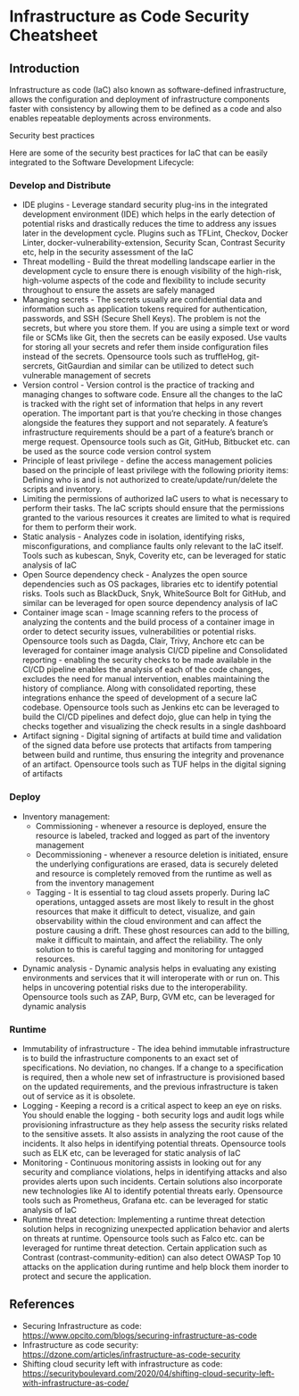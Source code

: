 <!---
Copyright 2021 Nokia
Licensed under the Creative Commons Attribution Share Alike 3.0 Unported License
SPDX-License-Identifier: CC-BY-SA-3.0
--->

# Infrastructure as Code Security Cheatsheet

## Introduction

Infrastructure as code (IaC) also known as software-defined infrastructure, allows the configuration and deployment of infrastructure components faster with consistency by allowing them to be defined as a code and also enables repeatable deployments across environments.

Security best practices

Here are some of the security best practices for IaC that can be easily integrated to the Software Development Lifecycle:

### Develop and Distribute

- IDE plugins - Leverage standard security plug-ins in the integrated development environment (IDE) which helps in the early detection of potential risks and drastically reduces the time to address any issues later in the development cycle. Plugins such as TFLint, Checkov, Docker Linter, docker-vulnerability-extension, Security Scan, Contrast Security etc, help in the security assessment of the IaC
- Threat modelling - Build the threat modelling landscape earlier in the development cycle to ensure there is enough visibility of the high-risk, high-volume aspects of the code and flexibility to include security throughout to ensure the assets are safely managed
- Managing secrets -  The secrets usually are confidential data and information such as application tokens required for authentication, passwords, and SSH (Secure Shell Keys). The problem is not the secrets, but where you store them. If you are using a simple text or word file or SCMs like Git, then the secrets can be easily exposed. Use vaults for storing all your secrets and refer them inside configuration files instead of the secrets. Opensource tools such as truffleHog, git-sercrets, GitGaurdian and similar can be utilized to detect such vulnerable management of secrets
- Version control - Version control is the practice of tracking and managing changes to software code. Ensure all the changes to the IaC is tracked with the right set of information that helps in any revert operation. The important part is that you’re checking in those changes alongside the features they support and not separately. A feature’s infrastructure requirements should be a part of a feature’s branch or merge request. Opensource tools such as Git, GitHub, Bitbucket etc. can be used as the source code version control system
- Principle of least privilege - define the access management policies based on the principle of least privilege with the following priority items:
Defining who is and is not authorized to create/update/run/delete the scripts and inventory.
- Limiting the permissions of authorized IaC users to what is necessary to perform their tasks. The IaC scripts should ensure that the permissions granted to the various resources it creates are limited to what is required for them to perform their work.
- Static analysis - Analyzes code in isolation, identifying risks, misconfigurations, and compliance faults only relevant to the IaC itself. Tools such as kubescan, Snyk, Coverity etc, can be leveraged for static analysis of IaC
- Open Source dependency check - Analyzes the open source dependencies such as OS packages, libraries etc to identify potential risks. Tools such as BlackDuck, Snyk, WhiteSource Bolt for GitHub, and similar can be leveraged for open source dependency analysis of IaC
- Container image scan - Image scanning refers to the process of analyzing the contents and the build process of a container image in order to detect security issues, vulnerabilities or potential risks. Opensource tools such as Dagda, Clair, Trivy, Anchore etc can be leveraged for container image analysis
CI/CD pipeline and Consolidated reporting - enabling the security checks to be made available in the CI/CD pipeline enables the analysis of each of the code changes, excludes the need for manual intervention, enables maintaining the history of compliance. Along with consolidated reporting, these integrations enhance the speed of development of a secure IaC codebase. Opensource tools such as Jenkins etc can be leveraged to build the CI/CD pipelines and defect dojo, glue can help in tying the checks together and visualizing the check results in a single dashboard
- Artifact signing - Digital signing of artifacts at build time and validation of the signed data before use protects that artifacts from tampering between build and runtime, thus ensuring the integrity and provenance of an artifact. Opensource tools such as TUF helps in the digital signing of artifacts

### Deploy

- Inventory management:
    - Commissioning - whenever a resource is deployed, ensure the resource is labeled, tracked and logged as part of the inventory management
    - Decommissioning - whenever a resource deletion is initiated, ensure the underlying configurations are erased, data is securely deleted and resource is completely removed from the runtime as well as from the inventory management
    - Tagging - It is essential to tag cloud assets properly. During IaC operations, untagged assets are most likely to result in the ghost resources that make it difficult to detect, visualize, and gain observability within the cloud environment and can affect the posture causing a drift. These ghost resources can add to the billing, make it difficult to maintain, and affect the reliability. The only solution to this is careful tagging and monitoring for untagged resources.
- Dynamic analysis - Dynamic analysis helps in evaluating any existing environments and services that it will interoperate with or run on. This helps in uncovering potential risks due to the interoperability. Opensource tools such as ZAP, Burp, GVM etc, can be leveraged for dynamic analysis

### Runtime

- Immutability of infrastructure - The idea behind immutable infrastructure is to build the infrastructure components to an exact set of specifications. No deviation, no changes. If a change to a specification is required, then a whole new set of infrastructure is provisioned based on the updated requirements, and the previous infrastructure is taken out of service as it is obsolete.
- Logging - Keeping a record is a critical aspect to keep an eye on risks. You should enable the logging - both security logs and audit logs while provisioning infrastructure as they help assess the security risks related to the sensitive assets. It also assists in analyzing the root cause of the incidents. It also helps in identifying potential threats. Opensource tools such as ELK etc, can be leveraged for static analysis of IaC
- Monitoring - Continuous monitoring assists in looking out for any security and compliance violations, helps in identifying attacks and also provides alerts upon such incidents. Certain solutions also incorporate new technologies like AI to identify potential threats early. Opensource tools such as Prometheus, Grafana etc. can be leveraged for static analysis of IaC
- Runtime threat detection: Implementing a runtime threat detection solution helps in recognizing unexpected application behavior and alerts on threats at runtime. Opensource tools such as Falco etc. can be leveraged for runtime threat detection. Certain application such as Contrast (contrast-community-edition) can also detect OWASP Top 10 attacks on the application during runtime and help block them inorder to protect and secure the application.

## References

- Securing Infrastructure as code: <https://www.opcito.com/blogs/securing-infrastructure-as-code>
- Infrastructure as code security: <https://dzone.com/articles/infrastructure-as-code-security>
- Shifting cloud security left with infrastructure as code: <https://securityboulevard.com/2020/04/shifting-cloud-security-left-with-infrastructure-as-code/>
